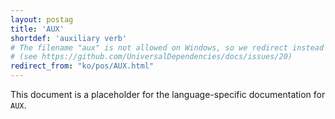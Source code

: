 ```yaml
---
layout: postag
title: 'AUX'
shortdef: 'auxiliary verb'
# The filename "aux" is not allowed on Windows, so we redirect instead
# (see https://github.com/UniversalDependencies/docs/issues/20)
redirect_from: "ko/pos/AUX.html"
---
```


This document is a placeholder for the language-specific documentation
for `AUX`.

